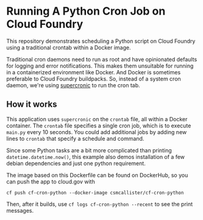 # Running A Python Cron Job on Cloud Foundry

This repository demonstrates scheduling a Python script on Cloud Foundry using a traditional crontab within a Docker image.

Traditional cron daemons need to run as root and have opinionated defaults for logging and error notifications. This makes them unsuitable for running in a containerized environment like Docker. And Docker is sometimes preferable to Cloud Foundry buildpacks. So, instead of a system cron daemon, we're using [supercronic](https://github.com/aptible/supercronic) to run the cron tab. 

## How it works

This application uses `supercronic` on the `crontab` file, all within a Docker container. The `crontab` file specifies a single cron job, which is to execute `main.py` every 10 seconds. You could add additional jobs by adding new lines to `crontab` that specify a schedule and command.

Since some Python tasks are a bit more complicated than printing `datetime.datetime.now()`, this example also demos installation of a few debian dependencies and just one python requirement.

The image based on this Dockerfile can be found on DockerHub, so you can push the app to cloud.gov with

```
cf push cf-cron-python --docker-image csmcallister/cf-cron-python
```

Then, after it builds, use `cf logs cf-cron-python --recent` to see the print messages.
